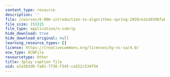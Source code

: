 ```yaml
---
content_type: resource
description: ''
file: /courses/6-006-introduction-to-algorithms-spring-2020/e2a303d6fa817736f345ca522c534f54_WO6vQJ6Rhm8.srt
file_size: 153315
file_type: application/x-subrip
hide_download: true
hide_download_original: null
learning_resource_types: []
license: https://creativecommons.org/licenses/by-nc-sa/4.0/
ocw_type: OCWFile
resourcetype: Other
title: 3play caption file
uid: e2a303d6-fa81-7736-f345-ca522c534f54
---
```

